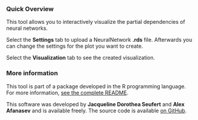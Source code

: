 ### Quick Overview

This tool allows you to interactively visualize the partial dependencies of neural networks.

Select the **<i class="fa fa-cog"></i> Settings** tab to upload a NeuralNetwork **.rds** file. 
Afterwards you can change the settings for the plot you want to create.

Select the **<i class="fa fa-bar-chart"></i> Visualization** tab to see the created visualization. 

### More information

This tool is part of a package developed in the R programming language. For more information, <a target="_blank" href="https://github.com/AlexAfanasev/NeuralNetworkVisualization#readme" >see the complete README</a>.

This software was developed by **Jacqueline Dorothea Seufert** and **Alex Afanasev** and is available freely. The source code is available <a target="_blank" href="https://github.com/AlexAfanasev/NeuralNetworkVisualization">on GitHub</a>. 
